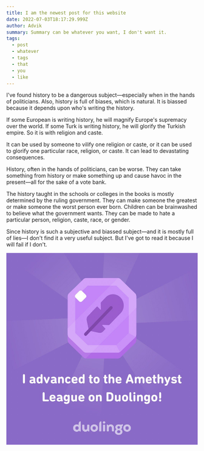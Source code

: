 ```yaml
---
title: I am the newest post for this website
date: 2022-07-03T18:17:29.999Z
author: Advik
summary: Summary can be whatever you want, I don't want it.
tags:
  - post
  - whatever
  - tags
  - that
  - you
  - like
---
```

I've found history to be a dangerous subject—especially when in the hands of politicians. Also, history is full of biases, which is natural. It is biassed because it depends upon who's writing the history.

If some European is writing history, he will magnify Europe's supremacy over the world. If some Turk is writing history, he will glorify the Turkish empire. So it is with religion and caste.

It can be used by someone to vilify one religion or caste, or it can be used to glorify one particular race, religion, or caste. It can lead to devastating consequences.

History, often in the hands of politicians, can be worse. They can take something from history or make something up and cause havoc in the present—all for the sake of a vote bank.

The history taught in the schools or colleges in the books is mostly determined by the ruling government. They can make someone the greatest or make someone the worst person ever born. Children can be brainwashed to believe what the government wants. They can be made to hate a particular person, religion, caste, race, or gender.

Since history is such a subjective and biassed subject—and it is mostly full of lies—I don't find it a very useful subject. But I've got to read it because I will fail if I don't.

![dum duma dum](/static/img/photo_2022-07-03_23-48-38.jpg "what an image title")